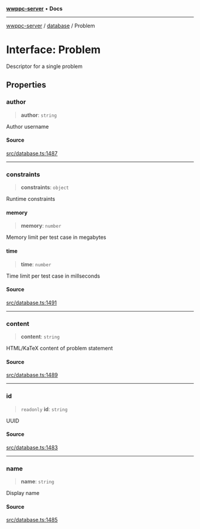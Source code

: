 [**wwppc-server**](../../README.md) • **Docs**

***

[wwppc-server](../../modules.md) / [database](../README.md) / Problem

# Interface: Problem

Descriptor for a single problem

## Properties

### author

> **author**: `string`

Author username

#### Source

[src/database.ts:1487](https://github.com/WWPPC/WWPPC/blob/584aa62fb3ebbd25c8ff645874f2b4225415492a/wwppc-server/src/database.ts#L1487)

***

### constraints

> **constraints**: `object`

Runtime constraints

#### memory

> **memory**: `number`

Memory limit per test case in megabytes

#### time

> **time**: `number`

Time limit per test case in millseconds

#### Source

[src/database.ts:1491](https://github.com/WWPPC/WWPPC/blob/584aa62fb3ebbd25c8ff645874f2b4225415492a/wwppc-server/src/database.ts#L1491)

***

### content

> **content**: `string`

HTML/KaTeX content of problem statement

#### Source

[src/database.ts:1489](https://github.com/WWPPC/WWPPC/blob/584aa62fb3ebbd25c8ff645874f2b4225415492a/wwppc-server/src/database.ts#L1489)

***

### id

> `readonly` **id**: `string`

UUID

#### Source

[src/database.ts:1483](https://github.com/WWPPC/WWPPC/blob/584aa62fb3ebbd25c8ff645874f2b4225415492a/wwppc-server/src/database.ts#L1483)

***

### name

> **name**: `string`

Display name

#### Source

[src/database.ts:1485](https://github.com/WWPPC/WWPPC/blob/584aa62fb3ebbd25c8ff645874f2b4225415492a/wwppc-server/src/database.ts#L1485)
